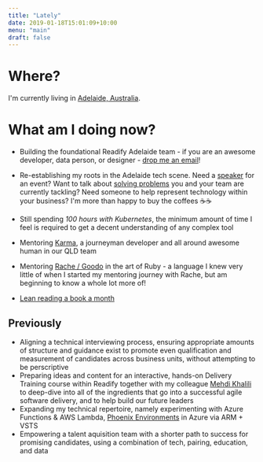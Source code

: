 ```yaml
---
title: "Lately"
date: 2019-01-18T15:01:09+10:00
menu: "main"
draft: false
---
```


# Where?
I'm currently living in [Adelaide, Australia](https://time.is/Adelaide). 

# What am I doing now?

* Building the foundational Readify Adelaide team - if you are an awesome developer, data person, or designer - [drop me an email](mailto:andrew.best@readify.net)! 
* Re-establishing my roots in the Adelaide tech scene. Need a [speaker](https://www.andrew-best.com/speaking/) for an event? Want to talk about [solving problems](https://www.andrew-best.com/posts/discover-decide-deliver-part-one/) you and your team are currently tackling? Need someone to help represent technology within your business? I'm more than happy to buy the coffees ☕☕
* Still spending _100 hours with Kubernetes_, the minimum amount of time I feel is required to get a decent understanding of any complex tool
* Mentoring [Karma](https://www.codewithkarma.com/), a journeyman developer  and all around awesome human in our QLD team
* Mentoring [Rache / Goodo](https://twitter.com/rachegoodo) in the art of Ruby - a language I knew very little of when I started my mentoring journey with Rache, but am beginning to know a whole lot more of!

* [Lean reading a book a month](https://www.andrew-best.com/posts/lean-reading-a-book-a-month/) 

## Previously

* Aligning a technical interviewing process, ensuring appropriate amounts of structure and guidance exist to promote even qualification and measurement of candidates across business units, without attempting to be perscriptive
* Preparing ideas and content for an interactive, hands-on Delivery Training course within Readify together with my colleague [Mehdi Khalili](https://www.mehdi-khalili.com/) to deep-dive into all of the ingredients that go into a successful agile software delivery, and to help build our future leaders
* Expanding my technical repertoire, namely experimenting with Azure Functions & AWS Lambda, [Phoenix Environments](https://www.thoughtworks.com/radar/techniques/phoenix-environments) in Azure via ARM + VSTS
* Empowering a talent aquisition team with a shorter path to success for promising candidates, using a combination of tech, pairing, education, and data